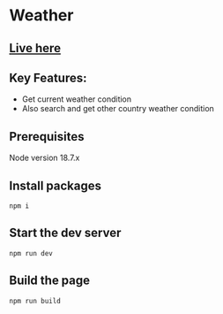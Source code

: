 # Weather



## [Live here]([https://sprightly-empanada-b4fef6.netlify.app/](https://weather-forecasting2.netlify.app/))

## Key Features:
 - Get current weather condition
 - Also search and get other country weather condition

## Prerequisites

Node version 18.7.x



## Install packages

```shell
npm i
```

## Start the dev server

```shell
npm run dev
```

## Build the page

```shell
npm run build
```
